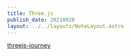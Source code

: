 ```yaml
---
title: Three.js
publish_date: 20210928
layout: ../../layouts/NoteLayout.astro
---
```


[threejs-journey](../literature-notes/threejs-journey.md)
